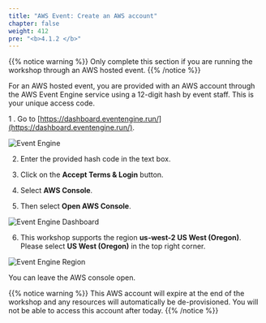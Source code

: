 ```yaml
---
title: "AWS Event: Create an AWS account"
chapter: false
weight: 412
pre: "<b>4.1.2 </b>"
---
```


{{% notice warning %}}
Only complete this section if you are running the workshop through an AWS hosted event.
{{% /notice %}}


For an AWS hosted event, you are provided with an AWS account through the AWS Event Engine service using a 12-digit hash by event staff. This is your unique access code.

1 . Go to [https://dashboard.eventengine.run/](https://dashboard.eventengine.run/).

![Event Engine](/images/event-engine-initial-screen.png)

2. Enter the provided hash code in the text box. 

3. Click on the **Accept Terms & Login** button.

4. Select **AWS Console**.

5. Then select **Open AWS Console**.

![Event Engine Dashboard](/images/event-engine-dashboard.png)

6. This workshop supports the region **us-west-2 US West (Oregon)**. Please select **US West (Oregon)** in the top right corner.

![Event Engine Region](/images/event-engine-region.png)

You can leave the AWS console open.

{{% notice warning %}}
This AWS account will expire at the end of the workshop and any resources will automatically be de-provisioned. You will not be able to access this account after today.
{{% /notice %}}
